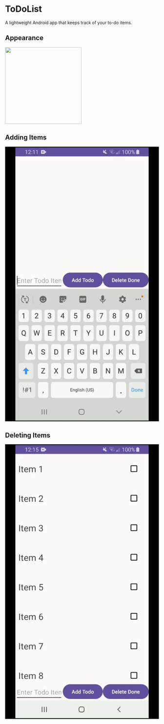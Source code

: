 # ToDoList
A lightweight Android app that keeps track of your to-do items.

## Appearance
<img src="./gif/Appearance.gif" width="250" height="250"/>

## Adding Items
![](gifs/Add.gif)

## Deleting Items
![](gifs/Delete.gif)

